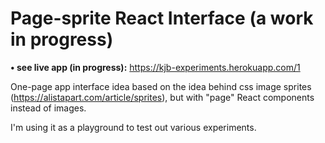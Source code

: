# Page-sprite React Interface (a work in progress)

**• see live app (in progress):** https://kjb-experiments.herokuapp.com/1

One-page app interface idea based on the idea behind css image sprites (https://alistapart.com/article/sprites), but with "page" React components instead of images.

I'm using it as a playground to test out various experiments.
